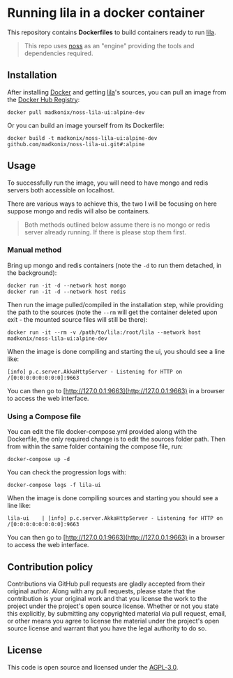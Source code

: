# Running lila in a docker container

This repository contains **Dockerfiles** to build containers ready to run [lila](https://github.com/ornicar/lila).

> This repo uses [noss](https://github.com/madkonix/noss) as an "engine" providing the tools and dependencies required.

## Installation ##

After installing [Docker](https://www.docker.com) and getting [lila](https://github.com/ornicar/lila)'s sources, you can pull an image from the [Docker Hub Registry](https://hub.docker.com/r/madkonix/noss-lila-ui):
```
docker pull madkonix/noss-lila-ui:alpine-dev
```
Or you can build an image yourself from its Dockerfile:
```
docker build -t madkonix/noss-lila-ui:alpine-dev github.com/madkonix/noss-lila-ui.git#:alpine
```

## Usage ##

To successfully run the image, you will need to have mongo and redis servers both accessible on localhost.

There are various ways to achieve this, the two I will be focusing on here suppose mongo and redis will also be containers.

> Both methods outlined below assume there is no mongo or redis server already running. If there is please stop them first.

### Manual method ###

Bring up mongo and redis containers (note the `-d` to run them detached, in the background):
```
docker run -it -d --network host mongo
docker run -it -d --network host redis
```
Then run the image pulled/compiled in the installation step, while providing the path to the sources (note the `--rm` will get the container deleted upon exit - the mounted source files will still be there):
```
docker run -it --rm -v /path/to/lila:/root/lila --network host madkonix/noss-lila-ui:alpine-dev
```
When the image is done compiling and starting the ui, you should see a line like:
```
[info] p.c.server.AkkaHttpServer - Listening for HTTP on /[0:0:0:0:0:0:0:0]:9663
```
You can then go to [http://127.0.0.1:9663](http://127.0.0.1:9663) in a browser to access the web interface.

### Using a Compose file ###
You can edit the file docker-compose.yml provided along with the Dockerfile, the only required change is to edit the sources folder path. Then from within the same folder containing the compose file, run:
```
docker-compose up -d
```
You can check the progression logs with:
```
docker-compose logs -f lila-ui
```
When the image is done compiling sources and starting you should see a line like:
```
lila-ui    | [info] p.c.server.AkkaHttpServer - Listening for HTTP on /[0:0:0:0:0:0:0:0]:9663
```
You can then go to [http://127.0.0.1:9663](http://127.0.0.1:9663) in a browser to access the web interface.

## Contribution policy ##

Contributions via GitHub pull requests are gladly accepted from their original author. Along with any pull requests, please state that the contribution is your original work and that you license the work to the project under the project's open source license. Whether or not you state this explicitly, by submitting any copyrighted material via pull request, email, or other means you agree to license the material under the project's open source license and warrant that you have the legal authority to do so.

## License ##

This code is open source and licensed under the [AGPL-3.0]("https://www.gnu.org/licenses/agpl-3.0.txt").

